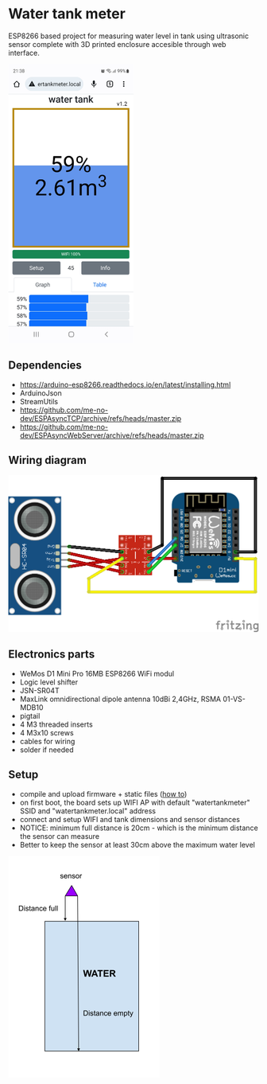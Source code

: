 # Water tank meter

ESP8266 based project for measuring water level in tank using ultrasonic sensor complete with 3D printed enclosure accesible through web interface.

<img src="imgs/screenshot_mobile.jpg" width=50% height=50%>

## Dependencies
* https://arduino-esp8266.readthedocs.io/en/latest/installing.html
* ArduinoJson
* StreamUtils
* https://github.com/me-no-dev/ESPAsyncTCP/archive/refs/heads/master.zip
* https://github.com/me-no-dev/ESPAsyncWebServer/archive/refs/heads/master.zip

## Wiring diagram

![Wiring diagram](imgs/wiring.png)


## Electronics parts
* WeMos D1 Mini Pro 16MB ESP8266 WiFi modul
* Logic level shifter
* JSN-SR04T 
* MaxLink omnidirectional dipole antenna 10dBi 2,4GHz, RSMA 01-VS-MDB10
* pigtail  
* 4 M3 threaded inserts
* 4 M3x10 screws
* cables for wiring
* solder if needed


## Setup

* compile and upload firmware + static files ([how to](https://arduino-esp8266.readthedocs.io/en/latest/filesystem.html#uploading-files-to-file-system))
* on first boot, the board sets up WIFI AP with  default "watertankmeter" SSID and "watertankmeter.local" address
* connect and setup WIFI and tank dimensions and sensor distances
* NOTICE: minimum full distance is 20cm - which is the minimum distance the sensor can measure
* Better to keep the sensor at least 30cm above the maximum water level


![Distances logic](imgs/logic.png)
